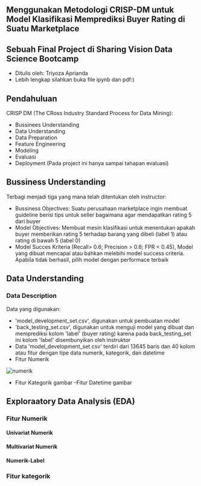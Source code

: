 ## Menggunakan Metodologi CRISP-DM untuk Model Klasifikasi Memprediksi Buyer Rating di Suatu Marketplace
## Sebuah Final Project di Sharing Vision Data Science Bootcamp
- Ditulis oleh: Triyoza Aprianda
- Lebih lengkap silahkan buka file ipynb dan pdf:)
## Pendahuluan
CRISP DM (The CRoss Industry Standard Process for Data Mining):
- Bussinees Understanding
- Data Understanding
- Data Preparation
- Feature Engineering
- Modeling
- Evaluasi
- Deployment (Pada project ini hanya sampai tahapan evaluasi)
## Bussiness Understanding
Terbagi menjadi tiga yang mana telah ditentukan oleh instructor:
- Bussiness Objectives: Suatu perusahaan marketplace ingin membuat guideline berisi tips untuk seller bagaimana agar mendapatkan rating 5 dari buyer
- Model Objectives: Membuat mesin klasifikasi untuk menentukan apakah buyer memberikan rating 5 terhadap barang yang dibeli (label 1) atau rating di bawah 5 (label 0)
- Model Succes Kriteria  (Recall> 0.6; Precision > 0.6; FPR < 0.45), Model yang dibuat mencapai atau bahkan melebihi model success criteria. Apabila tidak berhasil, pilih model dengan performace terbaik
## Data Understanding
### Data Description
Data yang digunakan:
- 'model_development_set.csv', digunakan untuk pembuatan model
- 'back_testing_set.csv', digunakan untuk menguji model yang dibuat dan memprediksi kolom 'label' (buyer rating) karena pada back_testing_set ini kolom 'label' disembunyikan oleh instruktor
- Data 'model_development_set.csv' terdiri dari 13645 baris dan 40 kolom atau fitur dengan tipe data numerik, kategorik, dan datetime
- Fitur Numerik

![numerik](https://user-images.githubusercontent.com/113491625/195153492-871d6ef0-326c-4fcb-96f8-1cbcb74b550d.PNG)
- Fitur Kategorik 
gambar
-Fitur Datetime
gambar
## Exploraatory Data Analysis (EDA)
### Fitur Numerik
#### Univariat Numerik
#### Multivariat Numerik
#### Numerik-Label
### Fitur kategorik

